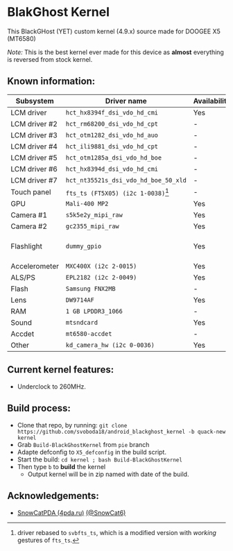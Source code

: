 # BlakGhost Kernel
This BlackGHost (YET) custom kernel (4.9.x) source made for DOOGEE X5 (MT6580)

*Note:* This is the best kernel ever made for this device as **almost** everything
is reversed from stock kernel.

## Known information:
| Subsystem | Driver name | Availability | Working |
|-----------|-------------|--------------|---------|
| LCM driver | `hct_hx8394f_dsi_vdo_hd_cmi` | Yes | Yes |
| LCM driver #2 | `hct_rm68200_dsi_vdo_hd_cpt` | - | - |
| LCM driver #3 | `hct_otm1282_dsi_vdo_hd_auo` | - | - |
| LCM driver #4 | `hct_ili9881_dsi_vdo_hd_cpt` | - | - |
| LCM driver #5 | `hct_otm1285a_dsi_vdo_hd_boe` | - | - |
| LCM driver #6 | `hct_hx8394d_dsi_vdo_hd_cmi` | - | - |
| LCM driver #7 | `hct_nt35521s_dsi_vdo_hd_boe_50_xld` | - | - |
| Touch panel | `fts_ts (FT5X05) (i2c 1-0038)`[^1] | - | - |
| GPU | `Mali-400 MP2` | Yes | Yes |
| Camera #1 | `s5k5e2y_mipi_raw` | Yes | Yes |
| Camera #2 | `gc2355_mipi_raw` | Yes | Yes |
| Flashlight | `dummy_gpio` | Yes | Yes - Camera only |
| Accelerometer | `MXC400X (i2c 2-0015)` | Yes | Yes |
| ALS/PS | `EPL2182 (i2c 2-0049)` | Yes | Yes |
| Flash | `Samsung FNX2MB` | - | Yes |
| Lens | `DW9714AF` | Yes | Yes |
| RAM | `1 GB LPDDR3_1066` | - | Yes |
| Sound | `mtsndcard` | Yes | Yes |
| Accdet | `mt6580-accdet` | - | Yes |
| Other | `kd_camera_hw (i2c 0-0036)` | Yes | Yes |

[^1]: driver rebased to `svbfts_ts`, which is a modified version with *working* gestures of `fts_ts`.
## Current kernel features:
* Underclock to 260MHz.

## Build process:
* Clone that repo, by running:
`git clone https://github.com/svoboda18/android_blackghost_kernel -b quack-new kernel`
* Grab `Build-BlackGhostKernel` from `pie` branch
* Adapte defconfig to `X5_defconfig` in the build script.
* Start the build:
`cd kernel ; bash Build-BlackGhostKernel`
* Then type `b` to **build** the kernel
  - Output kernel will be in zip named with date of the build.

## Acknowledgements:
* [SnowCatPDA (4pda.ru)](https://4pda.ru/forum/index.php?showuser=334271) [(@SnowCat6)](https://github.com/SnowCat6)
